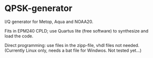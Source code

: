 # QPSK-generator
I/Q generator for Metop, Aqua and NOAA20.

Fits in EPM240 CPLD; use Quartus lite (free software) to synthesize and load the code.

Direct programming: use files in the zipp-file, vhdl files not needed.
(Currently Linux only, needs a bat file for Windwos. Not tested yet...)
